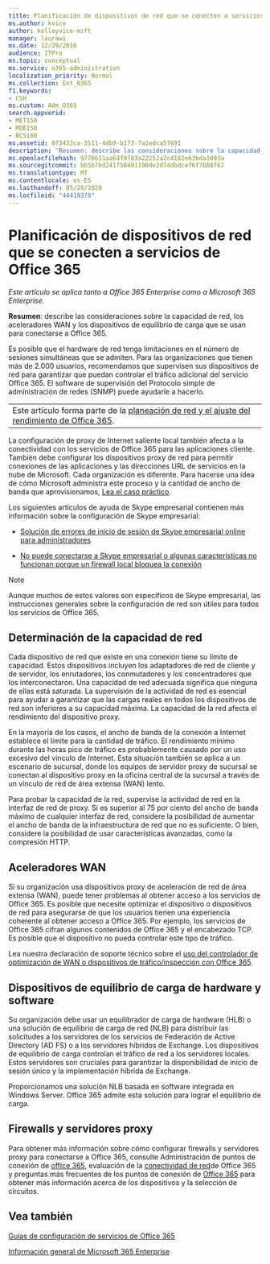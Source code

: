 ```yaml
---
title: Planificación de dispositivos de red que se conecten a servicios de Office 365
ms.author: kvice
author: kelleyvice-msft
manager: laurawi
ms.date: 12/29/2016
audience: ITPro
ms.topic: conceptual
ms.service: o365-administration
localization_priority: Normal
ms.collection: Ent_O365
f1.keywords:
- CSH
ms.custom: Adm_O365
search.appverid:
- MET150
- MOE150
- BCS160
ms.assetid: 073433ca-3511-4db9-b173-7a2edca57691
description: 'Resumen: describe las consideraciones sobre la capacidad de red, los aceleradores WAN y los dispositivos de equilibrio de carga que se usan para conectarse a Office 365.'
ms.openlocfilehash: 9776611aa64f8783a22252a2c4182e63bda1093a
ms.sourcegitcommit: bb5b7bd241f58491198de2d74dbdce76f7bb8f62
ms.translationtype: MT
ms.contentlocale: es-ES
ms.lasthandoff: 05/29/2020
ms.locfileid: "44419378"
---
```

# <a name="plan-for-network-devices-that-connect-to-office-365-services"></a>Planificación de dispositivos de red que se conecten a servicios de Office 365

*Este artículo se aplica tanto a Office 365 Enterprise como a Microsoft 365 Enterprise.*
  
**Resumen**: describe las consideraciones sobre la capacidad de red, los aceleradores WAN y los dispositivos de equilibrio de carga que se usan para conectarse a Office 365.

Es posible que el hardware de red tenga limitaciones en el número de sesiones simultáneas que se admiten. Para las organizaciones que tienen más de 2.000 usuarios, recomendamos que supervisen sus dispositivos de red para garantizar que puedan controlar el tráfico adicional del servicio Office 365. El software de supervisión del Protocolo simple de administración de redes (SNMP) puede ayudarle a hacerlo.

||
|:-----|
| Este artículo forma parte de la [planeación de red y el ajuste del rendimiento de Office 365](https://aka.ms/tune).|

La configuración de proxy de Internet saliente local también afecta a la conectividad con los servicios de Office 365 para las aplicaciones cliente. También debe configurar los dispositivos proxy de red para permitir conexiones de las aplicaciones y las direcciones URL de servicios en la nube de Microsoft. Cada organización es diferente. Para hacerse una idea de cómo Microsoft administra este proceso y la cantidad de ancho de banda que aprovisionamos, [Lea el caso práctico](https://www.microsoft.com/itshowcase/Article/Content/631/Optimizing-network-performance-for-Microsoft-Office-365).
  
Los siguientes artículos de ayuda de Skype empresarial contienen más información sobre la configuración de Skype empresarial:
  
- [Solución de errores de inicio de sesión de Skype empresarial online para administradores](https://docs.microsoft.com/skypeforbusiness/set-up-skype-for-business-online/troubleshooting-sign-in-errors-for-admins)

- [No puede conectarse a Skype empresarial o algunas características no funcionan porque un firewall local bloquea la conexión](https://go.microsoft.com/fwlink/p/?LinkID=243625)

> [!NOTE]
> Aunque muchos de estos valores son específicos de Skype empresarial, las instrucciones generales sobre la configuración de red son útiles para todos los servicios de Office 365.
  
## <a name="determining-network-capacity"></a>Determinación de la capacidad de red

Cada dispositivo de red que existe en una conexión tiene su límite de capacidad. Estos dispositivos incluyen los adaptadores de red de cliente y de servidor, los enrutadores, los conmutadores y los concentradores que los interconectaron. Una capacidad de red adecuada significa que ninguna de ellas está saturada. La supervisión de la actividad de red es esencial para ayudar a garantizar que las cargas reales en todos los dispositivos de red son inferiores a su capacidad máxima. La capacidad de la red afecta el rendimiento del dispositivo proxy.
  
En la mayoría de los casos, el ancho de banda de la conexión a Internet establece el límite para la cantidad de tráfico. El rendimiento mínimo durante las horas pico de tráfico es probablemente causado por un uso excesivo del vínculo de Internet. Esta situación también se aplica a un escenario de sucursal, donde los equipos de servidor proxy de sucursal se conectan al dispositivo proxy en la oficina central de la sucursal a través de un vínculo de red de área extensa (WAN) lento.
  
Para probar la capacidad de la red, supervise la actividad de red en la interfaz de red de proxy. Si es superior al 75 por ciento del ancho de banda máximo de cualquier interfaz de red, considere la posibilidad de aumentar el ancho de banda de la infraestructura de red que no es suficiente. O bien, considere la posibilidad de usar características avanzadas, como la compresión HTTP.
  
## <a name="wan-accelerators"></a>Aceleradores WAN

Si su organización usa dispositivos proxy de aceleración de red de área extensa (WAN), puede tener problemas al obtener acceso a los servicios de Office 365. Es posible que necesite optimizar el dispositivo o dispositivos de red para asegurarse de que los usuarios tienen una experiencia coherente al obtener acceso a Office 365. Por ejemplo, los servicios de Office 365 cifran algunos contenidos de Office 365 y el encabezado TCP. Es posible que el dispositivo no pueda controlar este tipo de tráfico.
  
Lea nuestra declaración de soporte técnico sobre el [uso del controlador de optimización de WAN o dispositivos de tráfico/inspección con Office 365](https://support.microsoft.com/kb/2690045).
  
## <a name="hardware-and-software-load-balancing-devices"></a>Dispositivos de equilibrio de carga de hardware y software

Su organización debe usar un equilibrador de carga de hardware (HLB) o una solución de equilibrio de carga de red (NLB) para distribuir las solicitudes a los servidores de los servicios de Federación de Active Directory (AD FS) o a los servidores híbridos de Exchange. Los dispositivos de equilibrio de carga controlan el tráfico de red a los servidores locales. Estos servidores son cruciales para garantizar la disponibilidad de inicio de sesión único y la implementación híbrida de Exchange.
  
Proporcionamos una solución NLB basada en software integrada en Windows Server. Office 365 admite esta solución para lograr el equilibrio de carga.
  
## <a name="firewalls-and-proxies"></a>Firewalls y servidores proxy

Para obtener más información sobre cómo configurar firewalls y servidores proxy para conectarse a Office 365, consulte Administración de puntos de conexión de [office 365](https://support.office.com/article/99cab9d4-ef59-4207-9f2b-3728eb46bf9a), evaluación de la [conectividad de red](assessing-network-connectivity.md)de Office 365 y preguntas más frecuentes de los puntos de conexión de [Office 365](https://support.office.com/article/d4088321-1c89-4b96-9c99-54c75cae2e6d) para obtener más información acerca de los dispositivos y la selección de circuitos.
  
## <a name="see-also"></a>Vea también

[Guías de configuración de servicios de Office 365](setup-guides-for-office-365.md)

[Información general de Microsoft 365 Enterprise](https://docs.microsoft.com/microsoft-365/enterprise/microsoft-365-overview)
